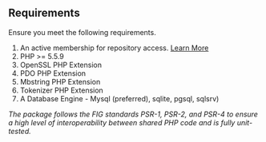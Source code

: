## Requirements

Ensure you meet the following requirements.

1. An active membership for repository access. [Learn More](https://cartalyst/arsenal/data-grid)
2. PHP >= 5.5.9
3. OpenSSL PHP Extension
4. PDO PHP Extension
5. Mbstring PHP Extension
6. Tokenizer PHP Extension
7. A Database Engine - Mysql (preferred), sqlite, pgsql, sqlsrv)

*The package follows the FIG standards PSR-1, PSR-2, and PSR-4 to ensure a high level of interoperability between shared PHP code and is fully unit-tested.*
